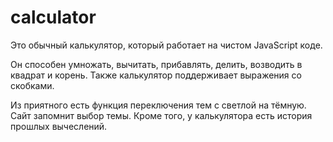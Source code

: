 # calculator
Это обычный калькулятор, который работает на чистом JavaScript коде.

Он способен умножать, вычитать, прибавлять, делить, возводить в квадрат и корень. Также калькулятор поддерживает выражения со скобками.

Из приятного есть функция переключения тем с светлой на тёмную. Сайт запомнит выбор темы. Кроме того, у калькулятора есть история прошлых вычеслений.